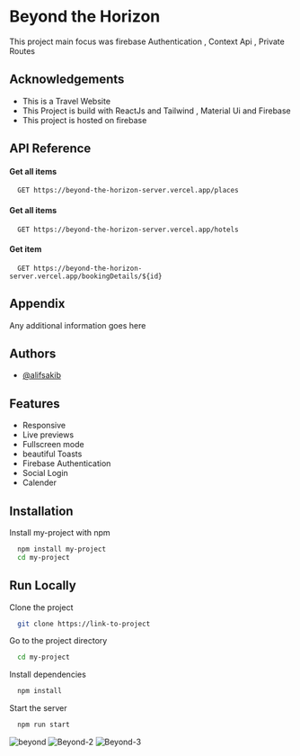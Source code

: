
# Beyond the Horizon 
This project main focus was firebase Authentication , Context Api , Private Routes

## Acknowledgements

 - This is a Travel Website
 - This Project is build with ReactJs and Tailwind , Material Ui and Firebase
 - This project is hosted on firebase

## API Reference

#### Get all items

```http
  GET https://beyond-the-horizon-server.vercel.app/places
```
#### Get all items

```http
  GET https://beyond-the-horizon-server.vercel.app/hotels
```

#### Get item

```http
  GET https://beyond-the-horizon-server.vercel.app/bookingDetails/${id}
```



## Appendix

Any additional information goes here


## Authors

- [@alifsakib](https://www.github.com/AlifSakib)


## Features

- Responsive
- Live previews
- Fullscreen mode
- beautiful Toasts
- Firebase Authentication
- Social Login
- Calender



## Installation

Install my-project with npm

```bash
  npm install my-project
  cd my-project
```
    
## Run Locally

Clone the project

```bash
  git clone https://link-to-project
```

Go to the project directory

```bash
  cd my-project
```

Install dependencies

```bash
  npm install
```

Start the server

```bash
  npm run start
```

![beyond](https://user-images.githubusercontent.com/61325788/196685392-73963bd1-de92-4a2a-8bf9-cd51787e2642.png)
![Beyond-2](https://user-images.githubusercontent.com/61325788/197305030-e93099de-1d88-4551-b309-ad943a099b8f.png)
![Beyond-3](https://user-images.githubusercontent.com/61325788/197305031-1bf99461-3780-4b4f-b73a-c44c638464fb.png)
